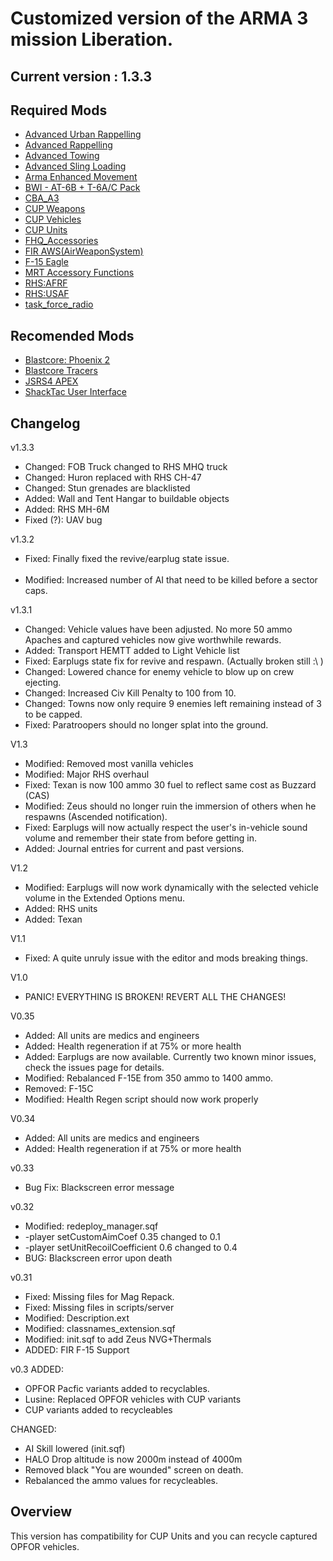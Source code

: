 # Customized version of the ARMA 3 mission Liberation.

## Current version : 1.3.3

## Required Mods
* [Advanced Urban Rappelling](http://steamcommunity.com/sharedfiles/filedetails/?id=730310357)
* [Advanced Rappelling](http://steamcommunity.com/sharedfiles/filedetails/?id=713709341)
* [Advanced Towing](http://steamcommunity.com/sharedfiles/filedetails/?id=639837898)
* [Advanced Sling Loading](http://steamcommunity.com/sharedfiles/filedetails/?id=615007497)
* [Arma Enhanced Movement](http://steamcommunity.com/sharedfiles/filedetails/?id=333310405)
* [BWI - AT-6B + T-6A/C Pack](http://steamcommunity.com/sharedfiles/filedetails/?id=323854117)
* [CBA_A3](http://steamcommunity.com/sharedfiles/filedetails/?id=450814997)
* [CUP Weapons](http://steamcommunity.com/sharedfiles/filedetails/?id=497660133)
* [CUP Vehicles](http://steamcommunity.com/sharedfiles/filedetails/?id=541888371)
* [CUP Units](http://steamcommunity.com/sharedfiles/filedetails/?id=497661914)
* [FHQ_Accessories](http://steamcommunity.com/sharedfiles/filedetails/?id=388697912)
* [FIR AWS(AirWeaponSystem)](http://steamcommunity.com/sharedfiles/filedetails/?id=366425329)
* [F-15 Eagle](http://steamcommunity.com/sharedfiles/filedetails/?id=582478120)
* [MRT Accessory Functions](http://steamcommunity.com/sharedfiles/filedetails/?id=598721423)
* [RHS:AFRF](http://www.rhsmods.org/mod/1#download)
* [RHS:USAF](http://www.rhsmods.org/mod/2#download)
* [task_force_radio](http://steamcommunity.com/sharedfiles/filedetails/?id=620019431)

## Recomended Mods
* [Blastcore: Phoenix 2](http://www.armaholic.com/page.php?id=23899)
* [Blastcore Tracers](http://www.armaholic.com/page.php?id=24334)
* [JSRS4 APEX](http://www.armaholic.com/page.php?id=27827)
* [ShackTac User Interface](http://steamcommunity.com/sharedfiles/filedetails/?id=498740884)

## Changelog
v1.3.3
* Changed: FOB Truck changed to RHS MHQ truck
* Changed: Huron replaced with RHS CH-47
* Changed: Stun grenades are blacklisted
* Added: Wall and Tent Hangar to buildable objects
* Added: RHS MH-6M
* Fixed (?): UAV bug


v1.3.2

* Fixed: Finally fixed the revive/earplug state issue.<br/><br/>
* Modified: Increased number of AI that need to be killed before a sector caps.

v1.3.1

* Changed: Vehicle values have been adjusted. No more 50 ammo Apaches and
captured vehicles now give worthwhile rewards.
* Added: Transport HEMTT added to Light Vehicle list
* Fixed: Earplugs state fix for revive and respawn. (Actually broken still :\ )
* Changed: Lowered chance for enemy vehicle to blow up on crew ejecting.
* Changed: Increased Civ Kill Penalty to 100 from 10.
* Changed: Towns now only require 9 enemies left remaining instead of 3 to be
capped.
* Fixed: Paratroopers should no longer splat into the ground.

V1.3
* Modified: Removed most vanilla vehicles
* Modified: Major RHS overhaul
* Fixed: Texan is now 100 ammo 30 fuel to reflect same cost as Buzzard (CAS)
* Modified: Zeus should no longer ruin the immersion of others when he respawns (Ascended notification).
* Fixed: Earplugs will now actually respect the user's in-vehicle sound volume and remember their state from before getting in.
* Added: Journal entries for current and past versions.

V1.2
* Modified: Earplugs will now work dynamically with the selected vehicle volume in the Extended Options menu.
* Added: RHS units
* Added: Texan

V1.1
* Fixed: A quite unruly issue with the editor and mods breaking things.

V1.0
* PANIC! EVERYTHING IS BROKEN! REVERT ALL THE CHANGES!

V0.35
* Added: All units are medics and engineers
* Added: Health regeneration if at 75% or more health
* Added: Earplugs are now available. Currently two known minor issues, check the issues page for details.
* Modified: Rebalanced F-15E from 350 ammo to 1400 ammo.
* Removed: F-15C
* Modified: Health Regen script should now work properly

V0.34
* Added: All units are medics and engineers
* Added: Health regeneration if at 75% or more health

v0.33
* Bug Fix: Blackscreen error message

v0.32
* Modified: redeploy_manager.sqf 	
* -player setCustomAimCoef 0.35 changed to 0.1
* -player setUnitRecoilCoefficient 0.6 changed to 0.4
* BUG: Blackscreen error upon death

v0.31
* Fixed: Missing files for Mag Repack.
* Fixed: Missing files in scripts/server
* Modified: Description.ext
* Modified: classnames_extension.sqf
* Modified: init.sqf to add Zeus NVG+Thermals
* ADDED: FIR F-15 Support

v0.3
ADDED:
* OPFOR Pacfic variants added to recyclables.
* Lusine: Replaced OPFOR vehicles with CUP variants
* CUP variants added to recycleables

CHANGED:
* AI Skill lowered (init.sqf)
* HALO Drop altitude is now 2000m instead of 4000m
* Removed black "You are wounded" screen on death.
* Rebalanced the ammo values for recycleables.

## Overview

This version has compatibility for CUP Units and you can recycle captured OPFOR vehicles.
